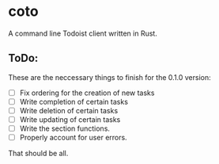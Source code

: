 # coto
A command line Todoist client written in Rust.
## ToDo:
These are the neccessary things to finish for the 0.1.0 version:

 - [ ] Fix ordering for the creation of new tasks
 - [ ] Write completion of certain tasks
 - [ ] Write deletion of certain tasks
 - [ ] Write updating of certain tasks
 - [ ] Write the section functions.
 - [ ] Properly account for user errors.
 
 That should be all.
